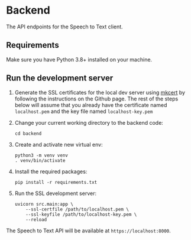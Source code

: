 Backend
=======

The API endpoints for the Speech to Text client.

## Requirements

Make sure you have Python 3.8+ installed on your machine.

## Run the development server

1.  Generate the SSL certificates for the local dev server using [mkcert](https://github.com/FiloSottile/mkcert) by following the instructions on the Github page. The rest of the steps below will assume that you already have the certificate named `localhost.pem` and the key file named `localhost-key.pem` 

1.  Change your current working directory to the backend code:

        cd backend

1.  Create and activate new virtual env:

        python3 -m venv venv
        . venv/bin/activate

1.  Install the required packages:

        pip install -r requirements.txt

1.  Run the SSL development server:

        uvicorn src.main:app \
            --ssl-certfile /path/to/localhost.pem \
            --ssl-keyfile /path/to/localhost-key.pem \
            --reload

The Speech to Text API will be available at `https://localhost:8000`.
